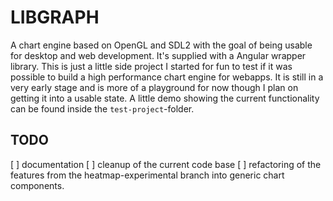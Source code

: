 # LIBGRAPH

A chart engine based on OpenGL and SDL2 with the goal of being usable for desktop and web development.
It's supplied with a Angular wrapper library.
This is just a little side project I started for fun to test if it was possible to build a high performance chart engine for webapps.
It is still in a very early stage and is more of a playground for now though I plan on getting it into a usable state.
A little demo showing the current functionality can be found inside the `test-project`-folder.

## TODO

[ ] documentation
[ ] cleanup of the current code base
[ ] refactoring of the features from the heatmap-experimental branch into generic chart components.
